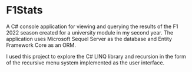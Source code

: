 # F1Stats

A C# console application for viewing and querying the results of the F1 2022 season created for a university module in my second year. 
The application uses Microsoft Sequel Server as the database and Entity Framework Core as an ORM.  

I used this project to explore the C# LINQ library and recursion in the form of the recursive menu system implemented as the user interface.

